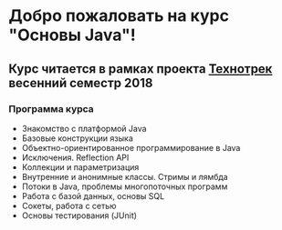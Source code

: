 # Добро пожаловать на курс "Основы Java"!
## Курс читается в рамках проекта  [Технотрек](https://track.mail.ru) весенний семестр 2018

### Программа курса

* Знакомство с платформой Java  
* Базовые конструкции языка
* Объектно-ориентированное программирование в Java  
* Исключения. Reflection API  
* Коллекции и параметризация  
* Внутренние и анонимные классы. Стримы и лямбда
* Потоки в Java, проблемы многопоточных программ
* Работа с базой данных, основы SQL 
* Сокеты, работа с сетью
* Основы тестирования (JUnit)  

